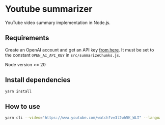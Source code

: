 # Youtube summarizer

YouTube video summary implementation in Node.js.

## Requirements

Create an OpenAI account and get an API key [from here](https://openai.com/blog/openai-api). It must be set to the constant `OPEN_AI_API_KEY` in `src/summarizeChunks.js`.

Node version >= 20

## Install dependencies

```sh
yarn install
```

## How to use

```sh
yarn cli --video="https://www.youtube.com/watch?v=3l2wh5K_WLI" --language en
```
